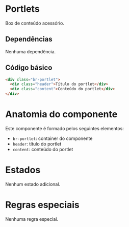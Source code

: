 # Portlets

Box de conteúdo acessório.

## Dependências

Nenhuma dependência.

## Código básico

```html
<div class="br-portlet">
  <div class="header">Título do portlet</div>
  <div class="content">Conteúdo do portlet</div>
</div>
```

# Anatomia do componente

Este componente é formado pelos seguintes elementos:

- `br-portlet`: container do componente
- `header`: título do portlet
- `content`: conteúdo do portlet

# Estados

Nenhum estado adicional.

# Regras especiais

Nenhuma regra especial.
